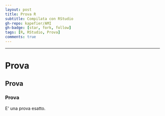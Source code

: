 ```yaml
---
layout: post
title: Prova R
subtitle: Compilata con RStudio
gh-repo: kapefier/AMI
gh-badge: [star, fork, follow]
tags: [R, RStudio, Prova]
comments: true
---
```


------------------------------------------------------------------------

# Prova

## Prova

### Prova

E' una prova esatto.
